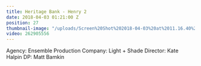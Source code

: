 ```yaml
---
title: Heritage Bank - Henry 2
date: 2018-04-03 01:21:00 Z
position: 27
thumbnail-image: "/uploads/Screen%20Shot%202018-04-03%20at%2011.16.40%20am.png"
video: 262905556
---
```


Agency: Ensemble
Production Company: Light + Shade
Director: Kate Halpin
DP: Matt Bamkin